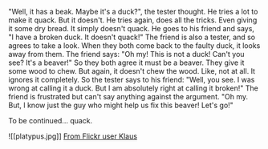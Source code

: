 "Well, it has a beak. Maybe it's a duck?", the tester thought. He tries a lot to make it quack. But it doesn't. He tries again, does all the tricks. Even giving it some dry bread. It simply doesn't quack.
He goes to his friend and says, "I have a broken duck. It doesn't quack!"
The friend is also a tester, and so agrees to take a look.
When they both come back to the faulty duck, it looks away from them.
The friend says: "Oh my! This is not a duck! Can't you see? It's a beaver!"
So they both agree it must be a beaver. They give it some wood to chew.
But again, it doesn't chew the wood. Like, not at all. It ignores it completely.
So the tester says to his friend: "Well, you see. I was wrong at calling it a duck. But I am absolutely right at calling it broken!"
The friend is frustrated but can't say anything against the argument. "Oh my. But, I know just the guy who might help us fix this beaver! Let's go!"

To be continued...
quack.

![[platypus.jpg]] [From Flickr user Klaus](https://www.flickr.com/photos/7914989@N06/11603535444)
